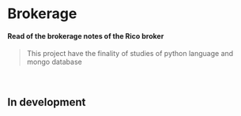 # Brokerage

#### Read of the brokerage notes of the Rico broker

> This project have the finality of studies of python language and mongo database

<br>

## In development

